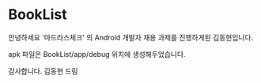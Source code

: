 # BookList

안녕하세요 '마드라스체크' 의 Android 개발자 채용 과제를 진행하게된 김동현입니다.

apk 파일은 BookList/app/debug 위치에 생성해두었습니다.


감사합니다.
김동현 드림
